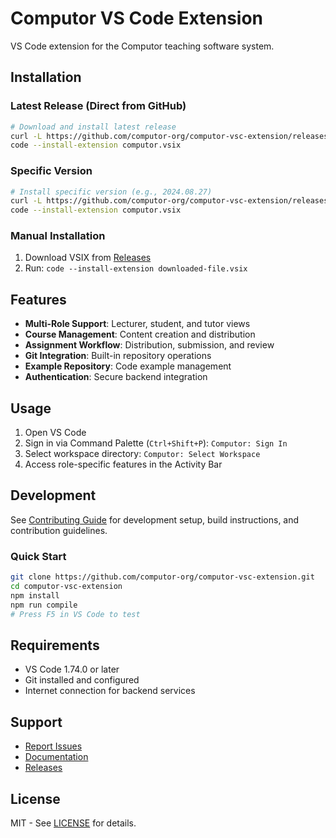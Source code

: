 # Computor VS Code Extension

VS Code extension for the Computor teaching software system.

## Installation

### Latest Release (Direct from GitHub)

```bash
# Download and install latest release
curl -L https://github.com/computor-org/computor-vsc-extension/releases/latest/download/computor-vsc-extension-*.vsix -o computor.vsix
code --install-extension computor.vsix
```

### Specific Version

```bash
# Install specific version (e.g., 2024.08.27)
curl -L https://github.com/computor-org/computor-vsc-extension/releases/download/v2024.08.27/computor-vsc-extension-2024.08.27.vsix -o computor.vsix
code --install-extension computor.vsix
```

### Manual Installation

1. Download VSIX from [Releases](https://github.com/computor-org/computor-vsc-extension/releases)
2. Run: `code --install-extension downloaded-file.vsix`

## Features

- **Multi-Role Support**: Lecturer, student, and tutor views
- **Course Management**: Content creation and distribution
- **Assignment Workflow**: Distribution, submission, and review
- **Git Integration**: Built-in repository operations
- **Example Repository**: Code example management
- **Authentication**: Secure backend integration

## Usage

1. Open VS Code
2. Sign in via Command Palette (`Ctrl+Shift+P`): `Computor: Sign In`
3. Select workspace directory: `Computor: Select Workspace`
4. Access role-specific features in the Activity Bar

## Development

See [Contributing Guide](CONTRIBUTING.md) for development setup, build instructions, and contribution guidelines.

### Quick Start

```bash
git clone https://github.com/computor-org/computor-vsc-extension.git
cd computor-vsc-extension
npm install
npm run compile
# Press F5 in VS Code to test
```

## Requirements

- VS Code 1.74.0 or later
- Git installed and configured
- Internet connection for backend services

## Support

- [Report Issues](https://github.com/computor-org/computor-vsc-extension/issues)
- [Documentation](docs/)
- [Releases](https://github.com/computor-org/computor-vsc-extension/releases)

## License

MIT - See [LICENSE](LICENSE) for details.
